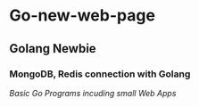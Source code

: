 # Go-new-web-page
## Golang Newbie
### MongoDB, Redis connection with Golang
*Basic Go Programs incuding small Web Apps*
